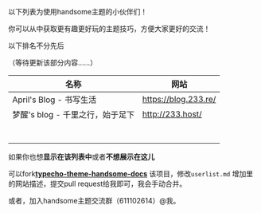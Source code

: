以下列表为使用handsome主题的小伙伴们！

你可以从中获取更有趣更好玩的主题技巧，方便大家更好的交流！

以下排名不分先后

（等待更新该部分内容……）

| 名称                    | 网站                   |
| --------------------- | -------------------- |
| April's Blog - 书写生活   | https://blog.233.re/ |
| 梦醒's blog - 千里之行，始于足下 | http://233.host/     |
|                       |                      |
|                       |                      |
|                       |                      |
|                       |                      |
|                       |                      |
|                       |                      |
|                       |                      |



如果你也想**显示在该列表中**或者**不想展示在这儿**

可以fork[**typecho-theme-handsome-docs**](https://github.com/ihewro/typecho-theme-handsome-docs) 该项目，修改`userlist.md` 增加里的网站描述，提交pull request给我即可，我会手动合并。

或者，加入handsome主题交流群（611102614）@我。
